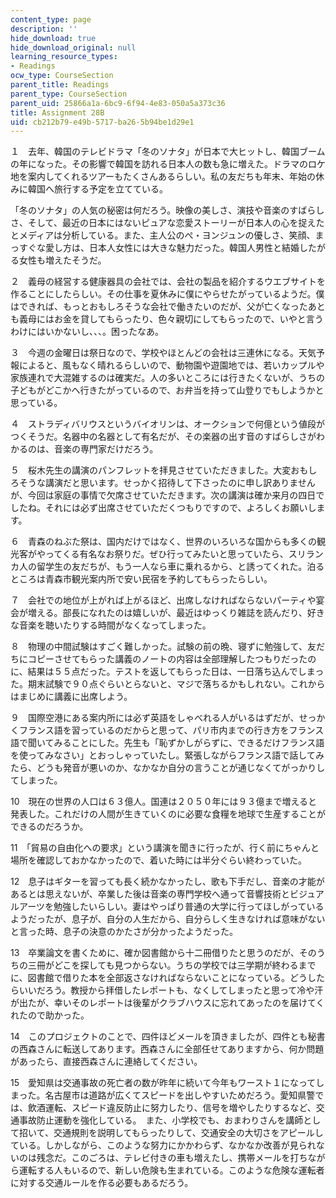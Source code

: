```yaml
---
content_type: page
description: ''
hide_download: true
hide_download_original: null
learning_resource_types:
- Readings
ocw_type: CourseSection
parent_title: Readings
parent_type: CourseSection
parent_uid: 25866a1a-6bc9-6f94-4e83-050a5a373c36
title: Assignment 28B
uid: cb212b79-e49b-5717-ba26-5b94be1d29e1
---
```


１　去年、韓国のテレビドラマ「冬のソナタ」が日本で大ヒットし、韓国ブームの年になった。その影響で韓国を訪れる日本人の数も急に増えた。ドラマのロケ地を案内してくれるツアーもたくさんあるらしい。私の友だちも年末、年始の休みに韓国へ旅行する予定を立てている。

「冬のソナタ」の人気の秘密は何だろう。映像の美しさ、演技や音楽のすばらしさ、そして、最近の日本にはないピュアな恋愛ストーリーが日本人の心を捉えたとメディアは分析している。また、主人公のぺ・ヨンジュンの優しさ、笑顔、まっすぐな愛し方は、日本人女性には大きな魅力だった。韓国人男性と結婚したがる女性も増えたそうだ。

２　義母の経営する健康器具の会社では、会社の製品を紹介するウエブサイトを作ることにしたらしい。その仕事を夏休みに僕にやらせたがっているようだ。僕はできれば、もっとおもしろそうな会社で働きたいのだが、父が亡くなったあとも義母にはお金を貸してもらったり、色々親切にしてもらったので、いやと言うわけにはいかないし、、、。困ったなあ。

３　今週の金曜日は祭日なので、学校やほとんどの会社は三連休になる。天気予報によると、風もなく晴れるらしいので、動物園や遊園地では、若いカップルや家族連れで大混雑するのは確実だ。人の多いところには行きたくないが、うちの子どもがどこかへ行きたがっているので、お弁当を持って山登りでもしようかと思っている。

４　ストラディバリウスというバイオリンは、オークションで何億という値段がつくそうだ。名器中の名器として有名だが、その楽器の出す音のすばらしさがわかるのは、音楽の専門家だけだろう。

５　桜木先生の講演のパンフレットを拝見させていただきました。大変おもしろそうな講演だと思います。せっかく招待して下さったのに申し訳ありませんが、今回は家庭の事情で欠席させていただきます。次の講演は確か来月の四日でしたね。それには必ず出席させていただくつもりですので、よろしくお願いします。

６　青森のねぶた祭は、国内だけではなく、世界のいろいろな国からも多くの観光客がやってくる有名なお祭りだ。ぜひ行ってみたいと思っていたら、スリランカ人の留学生の友だちが、もう一人なら車に乗れるから、と誘ってくれた。泊るところは青森市観光案内所で安い民宿を予約してもらったらしい。

７　会社での地位が上がれば上がるほど、出席しなければならないパーティや宴会が増える。部長になれたのは嬉しいが、最近はゆっくり雑誌を読んだり、好きな音楽を聴いたりする時間がなくなってしまった。

８　物理の中間試験はすごく難しかった。試験の前の晩、寝ずに勉強して、友だちにコピーさせてもらった講義のノートの内容は全部理解したつもりだったのに、結果は５５点だった。テストを返してもらった日は、一日落ち込んでしまった。期末試験で９０点ぐらいとらないと、マジで落ちるかもしれない。これからはまじめに講義に出席しよう。

９　国際空港にある案内所には必ず英語をしゃべれる人がいるはずだが、せっかくフランス語を習っているのだからと思って、パリ市内までの行き方をフランス語で聞いてみることにした。先生も「恥ずかしがらずに、できるだけフランス語を使ってみなさい」とおっしゃっていたし。緊張しながらフランス語で話してみたら、どうも発音が悪いのか、なかなか自分の言うことが通じなくてがっかりしてしまった。

10　現在の世界の人口は６３億人。国連は２０５０年には９３億まで増えると発表した。これだけの人間が生きていくのに必要な食糧を地球で生産することができるのだろうか。

11　「貿易の自由化への要求」という講演を聞きに行ったが、行く前にちゃんと場所を確認しておかなかったので、着いた時には半分ぐらい終わっていた。

12　息子はギターを習っても長く続かなかったし、歌も下手だし、音楽の才能があるとは思えないが、卒業した後は音楽の専門学校へ通って音響技術とビジュアルアーツを勉強したいらしい。妻はやっぱり普通の大学に行ってほしがっているようだったが、息子が、自分の人生だから、自分らしく生きなければ意味がないと言った時、息子の決意のかたさが分かったようだった。

13　卒業論文を書くために、確か図書館から十二冊借りたと思うのだが、そのうちの三冊がどこを探しても見つからない。うちの学校では三学期が終わるまでに、図書館で借りた本を全部返さなければならないことになっている。どうしたらいいだろう。教授から拝借したレポートも、なくしてしまったと思って冷や汗が出たが、幸いそのレポートは後輩がクラブハウスに忘れてあったのを届けてくれたので助かった。

14　このプロジェクトのことで、四件ほどメールを頂きましたが、四件とも秘書の西森さんに転送してあります。西森さんに全部任せてありますから、何か問題があったら、直接西森さんに連絡してください。

15　愛知県は交通事故の死亡者の数が昨年に続いて今年もワースト１になってしまった。名古屋市は道路が広くてスピードを出しやすいためだろう。愛知県警では、飲酒運転、スピード違反防止に努力したり、信号を増やしたりするなど、交通事故防止運動を強化している。　また、小学校でも、おまわりさんを講師として招いて、交通規則を説明してもらったりして、交通安全の大切さをアピールしている。しかしながら、このような努力にかかわらず、なかなか改善が見られないのは残念だ。このごろは、テレビ付きの車も増えたし、携帯メールを打ちながら運転する人もいるので、新しい危険も生まれている。このような危険な運転者に対する交通ルールを作る必要もあるだろう。